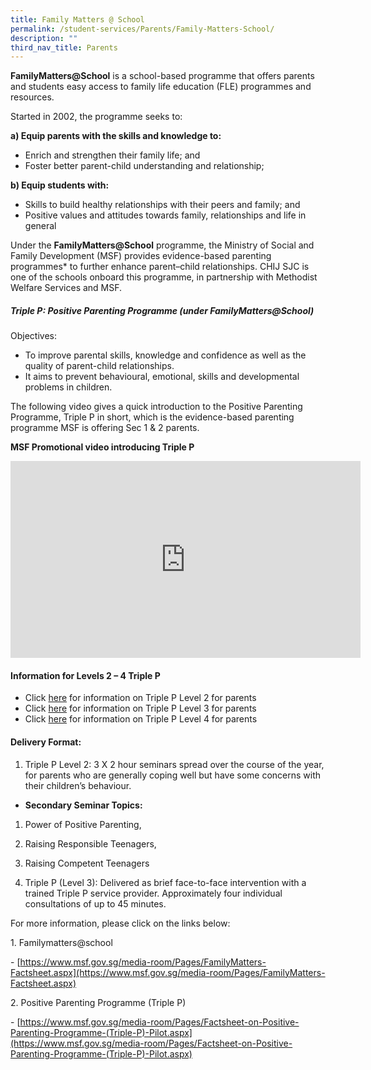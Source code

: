 ```yaml
---
title: Family Matters @ School
permalink: /student-services/Parents/Family-Matters-School/
description: ""
third_nav_title: Parents
---
```

**FamilyMatters@School** is a school-based programme that offers parents and students easy access to family life education (FLE) programmes and resources.

  

Started in 2002, the programme seeks to:

**a) Equip parents with the skills and knowledge to:**

*   Enrich and strengthen their family life; and
*   Foster better parent-child understanding and relationship;

**b) Equip students with:**

*   Skills to build healthy relationships with their peers and family; and
*   Positive values and attitudes towards family, relationships and life in general

  

Under the **FamilyMatters@School** programme, the Ministry of Social and Family Development (MSF) provides evidence-based parenting programmes\* to further enhance parent–child relationships. CHIJ SJC is one of the schools onboard this programme, in partnership with Methodist Welfare Services and MSF.

##### **Triple P: Positive Parenting Programme (under FamilyMatters@School)**


Objectives:

*   To improve parental skills, knowledge and confidence as well as the quality of parent-child relationships.
*   It aims to prevent behavioural, emotional, skills and developmental problems in children.

  

The following video gives a quick introduction to the Positive Parenting Programme, Triple P in short, which is the evidence-based parenting programme MSF is offering Sec 1 & 2 parents.

  

**MSF Promotional video introducing Triple P**

<iframe width="560" height="315" src="https://www.youtube.com/embed/WK9ensJvcZ4" title="YouTube video player" frameborder="0" allow="accelerometer; autoplay; clipboard-write; encrypted-media; gyroscope; picture-in-picture" allowfullscreen></iframe>

  

#### **Information for Levels 2 – 4 Triple P**


*   Click [here](https://chijstjosephsconvent.moe.edu.sg/qql/slot/u160/2020/Useful%20Links/Parents/Parent%20Engagement%20Programme/Family%20Matters@School/Level%202%20Triple%20P%20for%20parents.pdf) for information on Triple P Level 2 for parents
*   Click [here](https://chijstjosephsconvent.moe.edu.sg/qql/slot/u160/2020/Useful%20Links/Parents/Parent%20Engagement%20Programme/Family%20Matters@School/Level%203%20Triple%20P%20for%20parents.pdf) for information on Triple P Level 3 for parents
*   Click [here](https://chijstjosephsconvent.moe.edu.sg/qql/slot/u160/2020/Useful%20Links/Parents/Parent%20Engagement%20Programme/Family%20Matters@School/Level%204%20Triple%20P%20for%20parents.pdf) for information on Triple P Level 4 for parents

#### **Delivery Format:**


1.  Triple P Level 2: 3 X 2 hour seminars spread over the course of the year, for parents who are generally coping well but have some concerns with their children’s behaviour.

*   **Secondary Seminar Topics:**

1.  Power of Positive Parenting,
2.  Raising Responsible Teenagers,
3.  Raising Competent Teenagers

  

2.  Triple P (Level 3): Delivered as brief face-to-face intervention with a trained Triple P service provider. Approximately four individual consultations of up to 45 minutes.

  

For more information, please click on the links below:

1\. Familymatters@school

\- [https://www.msf.gov.sg/media-room/Pages/FamilyMatters-Factsheet.aspx](https://www.msf.gov.sg/media-room/Pages/FamilyMatters-Factsheet.aspx)

  

2\. Positive Parenting Programme (Triple P)

\- [https://www.msf.gov.sg/media-room/Pages/Factsheet-on-Positive-Parenting-Programme-(Triple-P)-Pilot.aspx](https://www.msf.gov.sg/media-room/Pages/Factsheet-on-Positive-Parenting-Programme-(Triple-P)-Pilot.aspx)